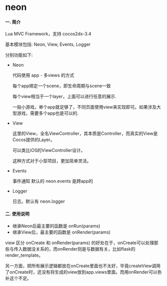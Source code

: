 neon
====

#### 一. 简介

Lua MVC Framework，支持 cocos2dx-3.4

基本模块包括: Neon, View, Events, Logger

分别功能如下:

* Neon

    代码使用 app - 多views 的方式

    每个app绑定一个scene，即生命周期与scene一致

    每个view相当于一个layer，上面可以进行任意的展示.

    一般小游戏，单个app就足够了，不同页面使用view来实现即可。如果涉及大型游戏，需要多个app也是可以的.

* View

    这里的View，全名ViewController，其本质是Controller，而真实的View是Cocos提供的Layer。

    可以类比iOS的ViewController设计。

    这种方式对于小型项目，更加简单灵活。

* Events

    事件通知
    默认的 neon.events 是跨app的

* Logger

    日志。默认有 neon.logger

#### 二. 使用说明

* 继承Neon后最主要的函数是 onRun(params)
* 继承View后，最主要的函数是 onRender(params)


view 区分 onCreate 和 onRender(params) 的好处在于，onCreate可以处理那些与传入数据没关系的，而onRender则是与数据有关，比如flask的render_template。

另一方面，把所有展示逻辑都放在onCreate里面也不太好，毕竟createView调用了onCreate时，还没有将生成的view放到app.views里面。而用onRender可以弥补这个不足。
